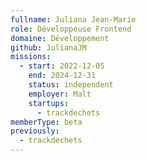 ```yaml
---
fullname: Juliana Jean-Marie
role: Développeuse Frontend
domaine: Développement
github: JulianaJM
missions:
  - start: 2022-12-05
    end: 2024-12-31
    status: independent
    employer: Malt
    startups:
      - trackdechets
memberType: beta
previously:
  - trackdechets
---
```

